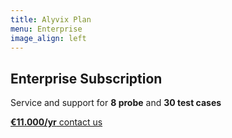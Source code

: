 ```yaml
---
title: Alyvix Plan
menu: Enterprise
image_align: left
---
```


## **Enterprise** Subscription

Service and support for **8 probe** and **30 test cases**

[**€11.000/yr** contact us](mailto:info@alyvix.com?classes=btn,btn-success,btn-lg&target=_blank)
